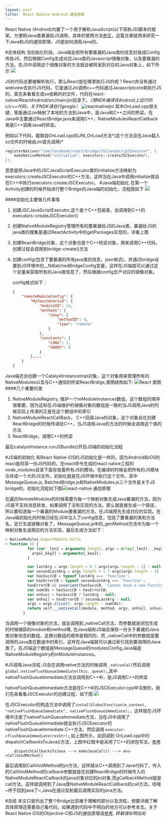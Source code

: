 ```yaml
---
layout: post
title:  React Native Android 通信原理
---
```


React Native (Android)内置了一个用于解析JavaScript(以下简称JS)脚本的框架，方便把Java类暴漏给JS调用，具体的使用方法[参见](https://facebook.github.io/react-native/docs/native-modules-android.html#content)，这篇文章就用来研究一下Java和JS的通信原理，JS是如何调用Java的。

#总体结构
当初始化阶段，Java端会把所有要暴漏的Java类的信息封装成Config传给JS，然后根据Config生成对应Java类的Javascript镜像对象，以及要暴漏的方法，在JS中调用这个镜像对象的方法就会被转发到对应的Java对象上，如下所示
![](https://raw.githubusercontent.com/longv2go/longv2go.github.io/master/postImages/react-and-arc.png)

JS的代码总要被解析执行，那么React是在哪里执行JS的呢？React并没有通过webview去执行JS代码，它是通过Jni调用c++代码通过Javascriptcore来执行JS的，首先来看看生成so依赖的的文件，代码在react-native/ReactAndroid/src/main/jni目录下。*（用NDK编译在Android上运行的c/c++代码，关于NDK请自行google）*
![reactnativejni](https://raw.githubusercontent.com/longv2go/longv2go.github.io/master/postImages/react-and-lib.png)
其中OnLoad.cpp很关键，里面通过Jni映射了本地的方法到Java中，是Java和C++之间的桥梁。在Java中主要通过ReactBridge.java来调用C++，NativeModulesReactCallback类是C++调用Java的桥梁。

例如以下代码，截取自OnLoad.cpp的JNI_OnLoad方法*(这个方法会在Java载入so文件的时候由Jni首先调用)*

```C++
registerNatives("com/facebook/react/bridge/JSCJavaScriptExecutor", {
    makeNativeMethod("initialize", executors::createJSCExecutor),
});
```
意思是把Java中的JSCJavaScriptExecutor类的initialize方法映射为executors::createJSCExecutor的C++方法，这样当在Java中调用initialize就会在C++中执行executors::createJSCExecutor。
#Java端初始化
在第一个Activity创建的时候开始进行整个Brdige的Java端的初始化，流程图如下
![](https://raw.githubusercontent.com/longv2go/longv2go.github.io/master/postImages/react-and-java-init.png)

####初始化主要做几件事情
1. 创建JSCJavaScriptExecutor,这个是个C++包装类，会调用到C++的executors::createJSCExecutor()
2. 创建NativeModuleRegistry管理所有的要暴漏给JS的Java类，暴漏给JS的java类的搜集是通过ReactActivity中的getPackages实现的，详看上图
3. 创建ReactBridge对象，这个对象也是个C++桥梁对象，用来调用C++代码，创建过程会调用到bridge::create()方法
4. 创建config(包含了要暴漏的所有java类的信息，json格式)，并通过bridge设置到JS环境中的__fbBatchedBridgeConfig变量，这样在JS端就可以通过这个变量来获取所有的Java类信息了，然后根据config生产对应的镜像对象。

	config格式如下：
	
	```json
	{
	    "remoteModuleConfig": {
	        "MyToastAndroid": {
	            "moduleID": 14,
	            "methods": {
	                "show": {
	                    "methodID": 0,
	                    "type": "remote"
	                }
	            },
	            "constants": {
	                "LONG": 1,
	                "SHORT": 0
	            }
	        },...
	    }
	}
	```


Java端还会创建一个CatalystInstanceImpl对象，这个对象用来管理所有的NativeModules以及与C++通信的桥梁ReactBrdige,类图结构如下:
![React 类图](https://raw.githubusercontent.com/longv2go/longv2go.github.io/master/postImages/react-and-class.jpg)
####几个重要的类
1. NativeModuleRegistry, 维护一个mModuleInstances数组，这个数组的顺序很重要，因为这和在JS端维护的镜像对象的数组是一致的当JS调用Java的时候实际上传递的正是在这个数组中的索引
2. NativeModuleReactCallBack， C++回调Java的对象，这个对象会在创建ReactBridge的时候传递给C++，当JS调用Java的方法的时候会调用这个类的方法
3. ReactBridge，调用C++的桥梁

最后catalystInstance.runJSBundle()开启JS端的初始化流程

#JS端的初始化
和React Native iOS的JS初始化是一样的，因为Android和iOS的react是同享一份JS代码的，在react命令生成的react native工程的node_modules目录下面存放着所有JS的模块。在编译的时候会把所有的JS模块合并成一个大的JS文件。初始化就是在JS环境中执行这个文件。其中MessageQueue.js, BatchedBridge.js和NativeModules.js三个文件是关于JS bridge的。初始化流程如下图![react-native 通信原理](https://raw.githubusercontent.com/longv2go/longv2go.github.io/master/postImages/react_native_js.jpg)

在遍历RemoteModules的时候需要为每一个映射对象生成Java暴漏的方法，因为JS是不支持消息转发，如果调用了没有实现的方法，那么就直接生成一个错误，所以要知道每一个暴漏的Module要暴漏的方法，在JS端预先生成对应的实现。在Java端初始化的时候已经在JS中注入了config信息，包括了要暴漏的类和方法名，足已生成镜像对象了。MessageQueue.js中的_genMethod方法中为每一个映射对象生成相应的方法实现。最后生成方法如下：

```JavaScript
> NativeModules.ExportModule.hello
< function () {
          for (var _len2 = arguments.length, args = Array(_len2), _key2 = 0; _key2 < _len2; _key2++) {
            args[_key2] = arguments[_key2];
          }

          var lastArg = args.length > 0 ? args[args.length - 1] : null;
          var secondLastArg = args.length > 1 ? args[args.length - 2] : null;
          var hasSuccCB = typeof lastArg === 'function';
          var hasErrorCB = typeof secondLastArg === 'function';
          hasErrorCB && invariant(hasSuccCB, 'Cannot have a non-function arg after a function arg.');
          var numCBs = hasSuccCB + hasErrorCB;
          var onSucc = hasSuccCB ? lastArg : null;
          var onFail = hasErrorCB ? secondLastArg : null;
          args = args.slice(0, args.length - numCBs);
          return self.__nativeCall(module, method, args, onFail, onSucc);
        }
```

当调用一个镜像对象的方法，就会调用到_nativeCall方法，而参数就是闭包生成的时候捕获的module和method等, 在Java端和JS端会保存一份关于暴漏的Java类对象信息的数组，这俩分数组的顺序是相同的，而 _nativeCall中的参数就是要调用的Java类在数组中的索引，这样在Java端就可以通过索引找到要调用的Java类了。在JS端这个数组是MessageQueue的modulesConfig,Java端是NativeModuleRegistry的mModuleInstances。


#JS调用Java流程
JS会在调用native方法的时候调用 ```_nativeCall```然后调用```global.nativeFlushQueueImmediate(this._queue);```,其中nativeFlushQueueImmediate方法会调用到C++中，是JS调用C++的桥梁

nativeFlushQueueImmediate方法是在C++中的JSCExecutor.cpp中注册的，我们先来看看JSCExecutor的创建过程，如下图
![](https://raw.githubusercontent.com/longv2go/longv2go.github.io/master/postImages/react-and-callback.png)

在JSCExecutor的构造方法中调用了```installGlobalFunction(m_context, "nativeFlushQueueImmediate", nativeFlushQueueImmediate);```，这样就在JS环境中注册了nativeFlushQueueImmediate方法，当在JS中调用了nativeFlushQueueImmediate就会执行JSCExecutor的nativeFlushQueueImmediate C++方法，然后调用 ```executor->flushQueueImmediate(resStr);```,如上图所示，会回调到 OnLoad.cpp中的dispatchCallbacksToJava()方法，上图中红框中是采用了C++的闭包写法，[参考](http://blog.csdn.net/anzhsoft/article/details/17414665)


```
	dispatchCallbacksToJava ---> makeJavaCall() ---> env->CallVoidMethod()
```
最后调用到CallVoidMethod的jni方法，这样就从C++调用到了Java代码了，传入的CallVoidMethod的callback参数就是在创建ReactBrdige的时候传入的NativeModuleReactCallback的java对象对应的jni对象,而gCallbackMethod就是call方法，这样就调用到了Java类NativeModuleReactCallback的call方法。哇哦~终于回到java了~,Java在通过反射最后调用实际的java方法。

#总结
本文只是列出了整个Bridge比较难于理解的部分以及流程，想要详细了解具体原理还需要自己看代码，如果遇到代码中不明白的地方可以参考本文。关于React Native iOS的Objective-C和JS的通信原理请[参考](http://127.0.0.1:4000/2016/01/20/react-native%E9%80%9A%E4%BF%A1%E5%8E%9F%E7%90%86.html). *转载请标明出处*